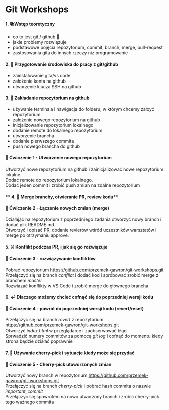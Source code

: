 # Git Workshops 

#### 1. **:books:Wstęp teoretyczny** 
- co to jest git / github :thinking:
- jakie problemy rozwiązuje
- podstawowe pojęcia repozytorium, commit, branch, merge, pull-request
- zastosowania gita do innych rzeczy niż programowanie

#### 2. :wrench: Przygotowanie środowiska do pracy z git/github
- zainstalowanie gita/vs code<br>
- założenie konta na github<br>
- utworzenie klucza SSH na github <br>
#### 3. :file_folder: Zakładanie repozytorium na github 
- używanie terminala i nawigacja do folderu, w którym chcemy załoyć repozytorium  
- założenie nowego repozytorium na github 
- inicjalizowanie repozytorium lokalnego
- dodanie remote do lokalnego repozytorium 
- utworzenie brancha
- dodanie pierwszego commita
- push nowego brancha do github


#### :pencil: Ćwiczenie 1 - Utworzenie nowego repozytorium 
Utworzyć nowe repozytorium na github i zainicjalizować nowe repozytorium lokalne.<br>
Dodać remote do repozytorium lokalnego.<br>
Dodać jeden commit i zrobić push zmian na zdalne repozytorium <br>


#### ** 4. :twisted_rightwards_arrows: Merge branchy, otwieranie PR, review kodu** 
#### :pencil: Ćwiczenie 2 - Łączenie nowych zmian (merge) 
Działając na repozytorium z poprzedniego zadania otworzyć nowy branch i dodać plik README.md.<br>
Otworzyć i opisać PR, dodanie revierów wśród uczestników warsztatów i merge po otrzymaniu approve.<br>


#### **5. :crossed_swords: Konflikt podczas PR, i jak się go rozwiązuje** 
#### :pencil: Ćwiczenie 3 - rozwiązywanie konfliktów 
Pobrać repozytorium https://github.com/przemek-gawron/git-workshops.git <br>
Przełączyć się na branch *conflict* i dodać kod i spróbować zrobić merge z branchem *master* <br>
Rozwiazać konflikty w VS Code i zrobić merge do głównego brancha <br>


#### **6. :leftwards_arrow_with_hook: Dlaczego możemy chcieć cofnąć się do poprzedniej wersji kodu** 
#### :pencil: Ćwiczenie 4 - powrót do poprzedniej wersji kodu (revert/reset) 
Przełączyć się na branch *revert* z repozytorium https://github.com/przemek-gawron/git-workshops.git<br>
Otworzyć *index.html* w przeglądarce i zaobserwować błąd<br>
Sprwadzić numery commitów za pomocą *git log* i cofnąć do momentu kiedy strona będzie działać poprawnie <br>

#### **7. :cherries: Używanie cherry-pick i sytuacje kiedy może się przydać** 
#### :pencil: Ćwiczenie 5 - Cherry-pick utoworzonych zmian 
Utworzyć nowy branch w repozytorium https://github.com/przemek-gawron/git-workshops.git <br>
Przełączyć się na branch *cherry-pick* i pobrać hash commita o nazwie *important_commit* <br>
Przełączyć się spowrotem na nowo utworzony branch i zrobić cherry-pick tego ważnego commita <br>


